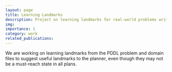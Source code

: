 ```yaml
---
layout: page
title: Learning Landmarks
description: Project on learning landmarks for real-world problems written in PDDL
img: 
importance: 1
category: work
related_publications: 
---
```


We are working on learning landmarks from the PDDL problem and domain files to suggest useful landmarks to the planner, even though they may not be a must-reach state in all plans.

